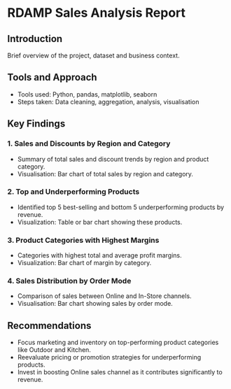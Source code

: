 # RDAMP Sales Analysis Report

## Introduction
Brief overview of the project, dataset and business context.

## Tools and Approach
- Tools used: Python, pandas, matplotlib, seaborn
- Steps taken: Data cleaning, aggregation, analysis, visualisation

## Key Findings

### 1. Sales and Discounts by Region and Category
- Summary of total sales and discount trends by region and product category.
- Visualisation: Bar chart of total sales by region and category.

### 2. Top and Underperforming Products
- Identified top 5 best-selling and bottom 5 underperforming products by revenue.
- Visualization: Table or bar chart showing these products.

### 3. Product Categories with Highest Margins
- Categories with highest total and average profit margins.
- Visualization: Bar chart of margin by category.

### 4. Sales Distribution by Order Mode
- Comparison of sales between Online and In-Store channels.
- Visualisation: Bar chart showing sales by order mode.

## Recommendations
- Focus marketing and inventory on top-performing product categories like Outdoor and Kitchen.
- Reevaluate pricing or promotion strategies for underperforming products.
- Invest in boosting Online sales channel as it contributes significantly to revenue.

